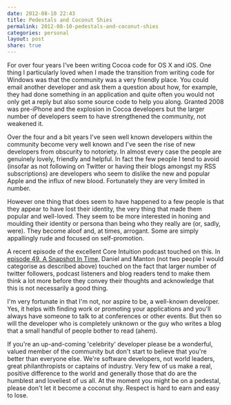 ```yaml
---
date: 2012-08-10 22:43
title: Pedestals and Coconut Shies
permalink: 2012-08-10-pedestals-and-coconut-shies
categories: personal
layout: post
share: true
---
```


For over four years I've been writing Cocoa code for OS X and iOS. One thing I particularly loved when I made the transition from writing code for Windows was that the community was a very friendly place. You could email another developer and ask them a question about how, for example, they had done something in an application and quite often you would not only get a reply but also some source code to help you along. Granted 2008 was pre-iPhone and the explosion in Cocoa developers but the larger number of developers seem to have strengthened the community, not weakened it.

Over the four and a bit years I've seen well known developers within the community become very well known and I've seen the rise of new developers from obscurity to notoriety. In almost every case the people are genuinely lovely, friendly and helpful. In fact the few people I tend to avoid (insofar as not following on Twitter or having their blogs amongst my RSS subscriptions) are developers who seem to dislike the new and popular Apple and the influx of new blood. Fortunately they are very limited in number.

However one thing that does seem to have happened to a few people is that they appear to have lost their identity, the very thing that made them popular and well-loved. They seem to be more interested in honing and moulding their identity or persona than being who they really are (or, sadly, were). They become aloof and, at times, arrogant. Some are simply appallingly rude and focused on self-promotion.

A recent episode of the excellent Core Intuition podcast touched on this. In [episode 49, A Snapshot In Time,](http://www.coreint.org/2012/07/episode-49-a-snapshot-in-time/) Daniel and Manton (not two people I would categorise as described above) touched on the fact that larger number of twitter followers, podcast listeners and blog readers tend to make them think a lot more before they convey their thoughts and acknowledge that this is not necessarily a good thing.

I'm very fortunate in that I'm not, nor aspire to be, a well-known developer. Yes, it helps with finding work or promoting your applications and you'll always have someone to talk to at conferences or other events. But then so will the developer who is completely unknown or the guy who writes a blog that a small handful of people bother to read (ahem).

If you're an up-and-coming 'celebrity' developer please be a wonderful, valued member of the community but don't start to believe that you're better than everyone else. We're software developers, not world leaders, great philanthropists or captains of industry. Very few of us make a real, positive difference to the world and generally those that do are the humblest and loveliest of us all. At the moment you might be on a pedestal, please don't let it become a coconut shy. Respect is hard to earn and easy to lose.
